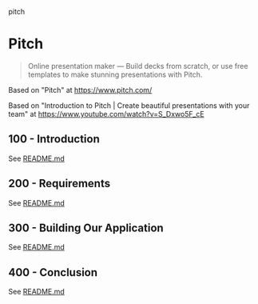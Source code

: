 pitch
# Pitch

> Online presentation maker — Build decks from scratch, or use free templates to make stunning presentations with Pitch.

Based on "Pitch" at https://www.pitch.com/

Based on "Introduction to Pitch | Create beautiful presentations with your team" at https://www.youtube.com/watch?v=S_Dxwo5F_cE

## 100 - Introduction

See [README.md](./100/README.md)

## 200 - Requirements

See [README.md](./200/README.md)

## 300 - Building Our Application

See [README.md](./300/README.md)

## 400 - Conclusion

See [README.md](./400/README.md)
